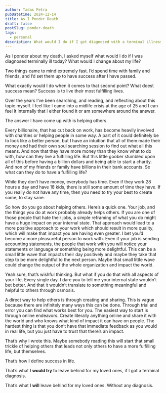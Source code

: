 ```yaml
---
author: Tadas Petra
pubDatetime: 2024-12-14
title: As I Ponder Death
draft: false
postSlug: ponder-death
tags:
  - personal
description: What would I do if I got diagnosed with a terminal illness?
---
```


As I ponder about my death, I asked myself what would I do if I was diagnosed terminally ill today? What would I change about my life?

Two things came to mind extremely fast. I’d spend time with family and friends, and I’d set them up to have success after I have passed. 

What exactly would I do when it comes to that second point? What doest success mean? Success is to live their most fulfilling lives.

Over the years I’ve been searching, and reading, and reflecting about this topic myself. I feel like I came into a midlife crisis at the age of 25 and I can feel it internally that I either found it or am somewhere around the answer.

The answer I have come up with is helping others.

Every billionaire, that has cut back on work, has become heavily involved with charities or helping people in some way. A part of it could definitely be to look like a better person, but I have an intuition that all of them made their money and had their own soul searching session to find out what all this means. And now that they have more money than they know what to do with, how can they live a fulfilling life. But this little goober stumbled upon all of this before having a billion dollars and being able to start a charity. And non of my friends or family have billions in their bank accounts. So what can they do to have a fulfilling life?

While they don’t have money, everybody has time. Even if they work 28 hours a day and have 18 kids, there is still some amount of time they have. If you really do not have any time, then you need to try your best to create some, to stay sane. 

So how do you go about helping others. Here’s a quick one. Your job, and the things you do at work probably already helps others. If you are one of those people that hate their jobs, a simple reframing of what you do might have a huge impact on your internal state. That approach would lead to a more positive approach to your work which should result in more quality, which will make that impact you are having even greater. I bet you’d become a more pleasureful person to work with. Even if your job is sending accounting statements, the people that work with you will notice your statements or language or something being more delightful. This can be a small little wave that impacts their day positively and maybe they take that step to be more delightful to the next person. Maybe that small little wave could change the output of the whole organization and impact the world.

Yeah sure, that’s wishful thinking. But what if you do that with all aspects of your life. Every single day. I dare you to tell me your internal state wouldn’t bet better. And that it wouldn’t translate to something meaningful and helpful to others through osmosis.

A direct way to help others is through creating and sharing. This is vague because there are infinitely many ways this can be done. Through trial and error you can find what works best for you. The easiest way to start is through online endeavors. Create literally anything online and share it with the world and who knows what kind of impact it can have on people. The hardest thing is that you don’t have that immediate feedback as you would in real life, but you just have to trust that there’s an impact. 

That’s why I wrote this. Maybe somebody reading this will start that small trickle of helping others that leads not only others to have a more fulfilling life, but themselves.

That’s how I define success in life.

That’s what I **would try** to leave behind for my loved ones, if I got a terminal diagnosis.

That’s what I **will** leave behind for my loved ones. Without any diagnosis.